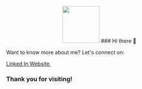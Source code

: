 <div id="header" align="center">
  <img src="https://media.giphy.com/media/5ndklThG9vUUdTmgMn/giphy.gif" width="100"/>
  ### Hi there 👋
</div>

 Want to know more about me? Let's connect on:

<div id="badges">
  <a href="https://www.linkedin.com/in/acharyafutures/">
    Linked In
  </a>
  <a href="http://nimeshacharya.com.np/">
    Website
  </a>
  <img src="https://komarev.com/ghpvc/?username=acharyafutures&style=flat-square&color=blue" alt=""/>
 </div>
 
 ### Thank you for visiting!


